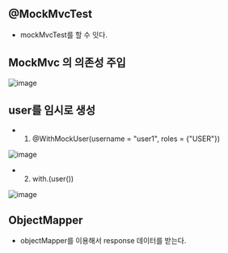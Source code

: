 ## @MockMvcTest

- mockMvcTest를 할 수 잇다.

## MockMvc 의 의존성 주입

![image](https://user-images.githubusercontent.com/108928206/205560355-89113e54-8f86-4176-8143-0017c4397013.png)

## user를 임시로 생성

- 1. @WithMockUser(username = "user1", roles = {"USER"})

![image](https://user-images.githubusercontent.com/108928206/205561223-863010e1-d36a-489b-ace3-e90ad1cba352.png)

- 2. with.(user())

![image](https://user-images.githubusercontent.com/108928206/205563812-6a40e466-8f50-4576-8f76-6105af21d375.png)

## ObjectMapper

- objectMapper를 이용해서 response 데이터를 받는다.

